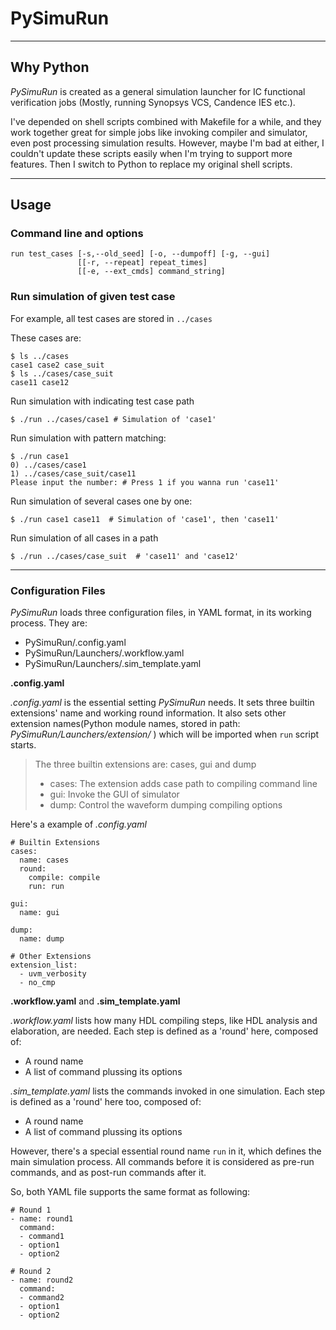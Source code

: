 # PySimuRun
---
## Why Python
*PySimuRun* is created as a general simulation launcher for 
IC functional verification jobs 
(Mostly, running Synopsys VCS, Candence IES etc.).

I've depended on shell scripts combined with Makefile for a while,
and they work together great for simple jobs like invoking compiler 
and simulator, even post processing simulation results. However, 
 maybe I'm bad at either, I couldn't update these scripts easily 
 when I'm trying to support more features. Then I switch to Python
 to replace my original shell scripts.
 
---
## Usage
### Command line and options
```
run test_cases [-s,--old_seed] [-o, --dumpoff] [-g, --gui]
               [[-r, --repeat] repeat_times] 
               [[-e, --ext_cmds] command_string]
```
### Run simulation of given test case
For example, all test cases are stored in `../cases`

These cases are:
```
$ ls ../cases
case1 case2 case_suit
$ ls ../cases/case_suit
case11 case12
```

Run simulation with indicating test case path
```
$ ./run ../cases/case1 # Simulation of 'case1'
```

Run simulation with pattern matching:
```
$ ./run case1
0) ../cases/case1
1) ../cases/case_suit/case11
Please input the number: # Press 1 if you wanna run 'case11'
```

Run simulation of several cases one by one:
```
$ ./run case1 case11  # Simulation of 'case1', then 'case11'
```

Run simulation of all cases in a path
```
$ ./run ../cases/case_suit  # 'case11' and 'case12'
```

---
### Configuration Files
*PySimuRun* loads three configuration files, in YAML format, 
in its working process. They are:
* PySimuRun/.config.yaml
* PySimuRun/Launchers/.workflow.yaml
* PySimuRun/Launchers/.sim_template.yaml

**.config.yaml**

*.config.yaml* is the essential setting *PySimuRun* needs. It
sets three builtin extensions' name and working round information.
It also sets other extension names(Python module names, 
stored in path: *PySimuRun/Launchers/extension/* ) 
which will be imported when `run` script starts.

> The three builtin extensions are: cases, gui and dump
> * cases: The extension adds case path to compiling command line
>* gui: Invoke the GUI of simulator
> * dump: Control the waveform dumping compiling options

Here's a example of *.config.yaml*
```
# Builtin Extensions
cases:
  name: cases
  round:
    compile: compile
    run: run

gui:
  name: gui

dump:
  name: dump

# Other Extensions
extension_list:
  - uvm_verbosity
  - no_cmp
```


**.workflow.yaml** and **.sim_template.yaml**

*.workflow.yaml* lists how many HDL compiling steps, like 
 HDL analysis and elaboration, are needed.
Each step is defined as a 'round' here, composed of:
* A round name
* A list of command plussing its options

*.sim_template.yaml* lists the commands invoked in one simulation.
Each step is defined as a 'round' here too, composed of:
* A round name
* A list of command plussing its options

However, there's a special essential round name `run` in it, 
which defines the main simulation process. All commands before
it is considered as pre-run commands, and as post-run commands after it.

So, both YAML file supports the same format as following:
```
# Round 1
- name: round1
  command:
  - command1
  - option1
  - option2
  
# Round 2
- name: round2
  command:
  - command2
  - option1
  - option2
```

